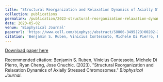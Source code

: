 ```yaml
---
title: "Structural Reorganization and Relaxation Dynamics of Axially Stressed Chromosomes"
collection: publications
permalink: /publication/2023-structural-reorganization-relaxation-dynamics
date: 2023-05-02
venue: 'Biophysical Journal'
paperurl: 'https://www.cell.com/biophysj/abstract/S0006-3495(23)00202-3'
citation: 'Benjamin S. Ruben, Vinicius Contessoto, Michele Di Pierro, Ryan Cheng, Jose Onuchic. (2023). &quot;Structural Reorganization and Relaxation Dynamics of Axially Stressed Chromosomes.&quot; <i>Biophysical Journal</i>.'
---
```


[Download paper here](https://www.cell.com/biophysj/abstract/S0006-3495(23)00202-3)

Recommended citation: Benjamin S. Ruben, Vinicius Contessoto, Michele Di Pierro, Ryan Cheng, Jose Onuchic. (2023). "Structural Reorganization and Relaxation Dynamics of Axially Stressed Chromosomes." <i>Biophysical Journal</i>.
